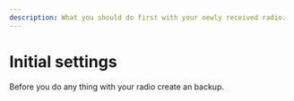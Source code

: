 ```yaml
---
description: What you should do first with your newly received radio.
---
```


# Initial settings

Before you do any thing with your radio create an backup.





